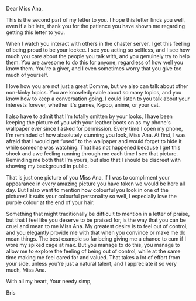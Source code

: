 Dear Miss Ana,

This is the second part of my letter to you. I hope this letter finds you well, even if a bit late, thank you for the patience you have shown me regarding getting this letter to you. 

When I watch you interact with others in the chaster server, I get this feeling of being proud to be your lockee. I see you acting so selfless, and I see how much you care about the people you talk with, and you genuinely try to help them. You are awesome to do this for anyone, regardless of how well you know them. You're a giver, and I even sometimes worry that you give too much of yourself. 

I love how you are not just a great Domme, but we also can talk about other non-kinky topics. You are knowledgeable about so many topics, and you know how to keep a conversation going. I could listen to you talk about your interests forever, whether it's games, K-pop, anime, or your cat. 

I also have to admit that I'm totally smitten by your looks, I have been keeping the picture of you with your leather boots on as my phone's wallpaper ever since I asked for permission. Every time I open my phone, I'm reminded of how absolutely stunning you look, Miss Ana. At first, I was afraid that I would get “used” to the wallpaper and would forget to hide it while someone was watching. That has not happened because I get this shock and awe feeling running through me each time I see that picture. Reminding me both that I'm yours, but also that I should be discreet with showing my background in public. 

That is just one picture of you Miss Ana, if I was to compliment your appearance in every amazing picture you have taken we would be here all day. But I also want to mention how colourful you look in one of the pictures! It suits your colourful personality so well, I especially love the purple colour at the end of your hair. 

Something that might traditionally be difficult to mention in a letter of praise, but that I feel like you deserve to be praised for, is the way that you can be cruel and mean to me Miss Ana. My greatest desire is to feel out of control, and you elegantly provide me with that when you convince or make me do mean things. The best example so far being giving me a chance to cum if I wore my spiked cage at max. But you manage to do this, you manage to allow me to explore the feeling of being out of control, while at the same time making me feel cared for and valued. That takes a lot of effort from your side, unless you're just a natural talent, and I appreciate it so very much, Miss Ana.

With all my heart,
Your needy simp,

Bris